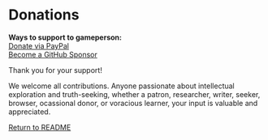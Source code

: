 # Donations

**Ways to support to gameperson:**  
  [Donate via PayPal](https://www.paypal.biz/gameperson)  
  [Become a GitHub Sponsor](https://github.com/sponsors/gameperson)

Thank you for your support!

We welcome all contributions. Anyone passionate about intellectual exploration and truth-seeking, whether a patron, researcher, writer, seeker, browser, ocassional donor, or voracious learner, your input is valuable and appreciated.

[Return to README](../README.md)

